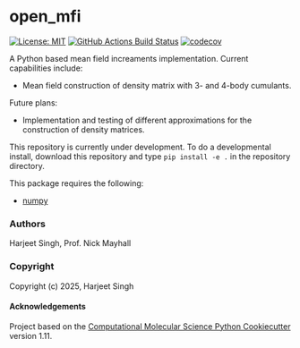 open_mfi
==============================
[//]: # (Badges)
[![License: MIT](https://img.shields.io/badge/License-MIT-yellow.svg)](https://opensource.org/licenses/MIT)
[![GitHub Actions Build Status](https://github.com/codebyharjeet/open_mfi/workflows/CI/badge.svg)](https://github.com/codebyharjeet/open_mfi/actions?query=workflow%3ACI)
[![codecov](https://codecov.io/gh/codebyharjeet/open_mfi/branch/main/graph/badge.svg)](https://codecov.io/gh/codebyharjeet/open_mfi/branch/main)

A Python based mean field increaments implementation. Current capabilities include:
  - Mean field construction of density matrix with 3- and 4-body cumulants.

Future plans:
  - Implementation and testing of different approximations for the construction of density matrices.

This repository is currently under development. To do a developmental install, download this repository and type `pip install -e .` in the repository directory.

This package requires the following:
  - [numpy](https://numpy.org/)

### Authors

Harjeet Singh, Prof. Nick Mayhall

### Copyright

Copyright (c) 2025, Harjeet Singh


#### Acknowledgements
 
Project based on the 
[Computational Molecular Science Python Cookiecutter](https://github.com/molssi/cookiecutter-cms) version 1.11.
